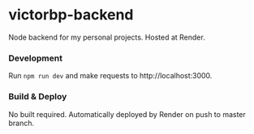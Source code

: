 # victorbp-backend

Node backend for my personal projects. Hosted at Render.

### Development

Run `npm run dev` and make requests to http://localhost:3000.

### Build & Deploy

No built required. Automatically deployed by Render on push to master branch.